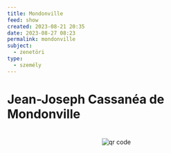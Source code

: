 ```yaml
---
title: Mondonville
feed: show
created: 2023-08-21 20:35
date: 2023-08-27 08:23
permalink: mondonville
subject:
  - zenetöri
type:
  - személy
---
```

# Jean-Joseph Cassanéa de Mondonville




#
<p style="text-align: center;"><img src="https://chart.googleapis.com/chart?cht=qr&chl=https://notes.andrasdenes.com/mondonville&chs=180x180&choe=UTF-8&chld=L|2" alt="qr code"></p>

